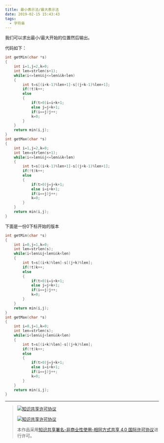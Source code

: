 ```yaml
---
title: 最小表示法/最大表示法
date: 2019-02-15 15:43:43
tags: 
  - 字符串
---
```


我们可以求出最小/最大开始的位置然后输出。

代码如下：
```cpp
int getMin(char *s)  
{  
	int i=1,j=2,k=0; 
	int len=strlen(s+1);
	while(i<=len&&j<=len&&k<len)
	{  
		int t=s[(i+k-1)%len+1]-s[(j+k-1)%len+1];  
		if(!t)k++;
		else
		{  
			if(t>0)i=i+k+1;  
			else j=j+k+1;  
			if(i==j)j++;  
			k=0;  
		}  
	}  
	return min(i,j);  
}
int getMax(char *s)  
{  
	int i=1,j=2,k=0; 
	int len=strlen(s+1);
	while(i<=len&&j<=len&&k<len)
	{  
		int t=s[(i+k-1)%len+1]-s[(j+k-1)%len+1];  
		if(!t)k++;  
		else
		{  
			if(t>0)j=j+k+1;
			else i=i+k+1;
			if(i==j)j++;
			k=0;
		}  
	}  
	return min(i,j);
}
```

下面是一份0下标开始的版本
```cpp
int getMin(char *s)  
{  
	int i=0,j=1,k=0; 
	int len=strlen(s);
	while(i<len&&j<len&&k<len)
	{  
		int t=s[(i+k)%len]-s[(j+k)%len];  
		if(!t)k++;  
		else
		{  
			if(t>0)i=i+k+1;  
			else j=j+k+1;  
			if(i==j)j++;  
			k=0;  
		}  
	}  
	return min(i,j);  
}
int getMax(char *s)  
{  
	int i=0,j=1,k=0; 
	int len=strlen(s);
	while(i<len&&j<len&&k<len)
	{  
		int t=s[(i+k)%len]-s[(j+k)%len];  
		if(!t)k++;  
		else
		{  
			if(t>0)j=j+k+1;
			else i=i+k+1;
			if(i==j)j++;
			k=0;
		}  
	}  
	return min(i,j);  
}
```

------------

> [![知识共享许可协议](https://res.zhangkai.xin/pic/license/BY-NC-SA_80x15.png)](https://creativecommons.org/licenses/by-nc-sa/4.0/deed.zh)
> 
> [![知识共享许可协议](https://res.zhangkai.xin/pic/license/BY-NC-SA_88x31.png)](https://creativecommons.org/licenses/by-nc-sa/4.0/deed.zh)
> 
> 本作品采用[知识共享署名-非商业性使用-相同方式共享 4.0 国际许可协议](https://creativecommons.org/licenses/by-nc-sa/4.0/deed.zh)进行许可。